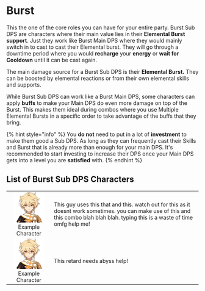 # Burst

This the one of the core roles you can have for your entire party. Burst Sub DPS are characters where their main value lies in their **Elemental Burst support**. Just they work like Burst Main DPS where they would mainly switch in to cast to cast their Elemental burst. They will go through a downtime period where you would **recharge** your **energy** or **wait for Cooldown** until it can be cast again.

The main damage source for a Burst Sub DPS is their **Elemental Burst.** They can be boosted by elemental reactions or from their own elemental skills and supports.

While Burst Sub DPS can work like a Burst Main DPS, some characters can apply **buffs** to make your Main DPS do even more damage on top of the Burst. This makes them ideal during combos where you use Multiple Elemental Bursts in a specific order to take advantage of the buffs that they bring.

{% hint style="info" %}
You **do not** need to put in a lot of **investment** to make them good a Sub DPS. As long as they can frequently cast their Skills and Burst that is already more than enough for your main DPS. It's recommended to start investing to increase their DPS once your Main DPS gets into a level you are **satisfied** with.
{% endhint %}

## List of **Burst Sub** DPS Characters

|  |  |
| :---: | :--- |
| ![](../../.gitbook/assets/ui_avataricon_aether.png)  Example Character | This guy uses this that and this. watch out for this as it doesnt work sometimes. you can make use of this and this combo blah blah blah. typing this is a waste of time omfg help me! |
| ![](../../.gitbook/assets/ui_avataricon_aether.png)  Example Character | This retard needs abyss help! |

